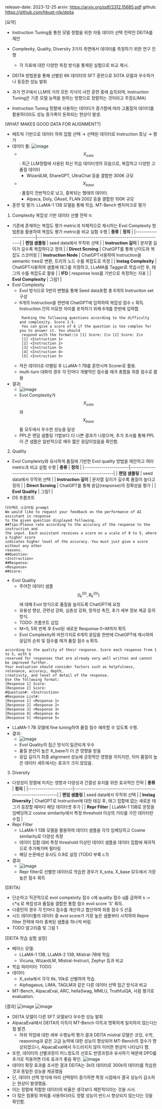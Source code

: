 release-date: 2023-12-25
arxiv: https://arxiv.org/pdf/2312.15685.pdf
github: https://github.com/hkust-nlp/deita

[요약]
- Instruction Tuning을 통한 모델 정렬을 위한 자동 데이터 선택 전략인 DEITA를 제안
- Complexity, Quality, Diversity 3가지 측면에서 데이터를 측정하기 위한 연구 진행
  - 각 지표에 대한 다양한 측정 방식을 통제된 실험으로 비교 제시.
- DEITA 방법론을 통해 선별된 6K 데이터의 SFT 훈련으로 SOTA 모델과 우수하거나 동등한 성능 발휘

- 과거 연구에서 LLM의 거의 모든 지식이 사전 훈련 중에 습득되며, Instruction Tuning은 기존 모델 능력을 원하는 방향으로 정렬하는 것이라고 주장(LIMA)
- Instruction Tuning 정렬에 사용하는 데이터가 증가함에 따라 고품질의 데이터를 활용하더라도 성능 증가폭이 둔화되는 현상이 발생.

[WHAT MAKES GOOD DATA FOR ALIGNMENT?]
- 메트릭 기반으로 데이터 하위 집합 선택 → 선택된 데이터로 Instruction 튜닝 → 평가
- 데이터 풀:
  ![image](https://github.com/SonWY2/paper_caputred_images_repo/assets/36894403/43738a64-5c3a-4dae-846e-e8298fbf7390)
  - $$X_{sota}$$: 최근 LLM정렬에 사용된 최신 학습 데이터셋의 모음으로, 복잡하고 다양한 고품질 데이터
    - WizardLM, ShareGPT, UltraChat 등을 결합한 300K 규모
  - $$X_{base}$$: 품질이 전반적으로 낮고, 중복되는 형태의 데이터.
    - Alpaca, Doly, OAssit, FLAN 2002 등을 결합한 100K 규모
- 훈련 및 평가: LLaMA-1 13B 모델을 통해 학습. MT-Bench 벤치마크로 평가

1) Complexity 복잡성 기반 데이터 선별 전략 π:
- 기존에 존재하는 복잡도 평가 metric과 자체적으로 제시하는 Evol Complexity 방법론을 활용하여 복잡도 평가 metric을 비교 실험 수행
 | **종류**                | **정의**                                                          |
|-----------------------|-----------------------------------------------------------------|
| **랜덤 샘플링**            | seed data에서 무작위 선택                                              |
| **Instruction 길이**    | 문자열 길이가 길수록 복잡하다고 정의                                            |
| **Direct Scroing**    | ChatGPT를 통해 난이도와 복잡도 스코어링                                       |
| **Instruction Node**  | ChatGPT사용하여 Instruction을 semantic tree로 변환, 트리의 노드 수를 복잡도로 측정   |
| **Instag Complexity** | ChatGPT사용하여 샘플에 태그를 지정하고, LLaMA를 Tagger로 학습시킨 후, 태그의 수를 복잡도로 활용 |
| **IFD**               | response loss를 기반으로 측정하는 지표                                     |
| **Evol Complexity**   |  그림1                                                               |
 - Evol Complexity
   - Evol 방식으로 5번의 변형을 통해 Seed data포함 총 6개의 Instruction set 구성
   - 6개의 Instruction을 한번에 ChatGPT에 입력하여 복잡성 점수 c 획득. Instruction 간의 미묘한 차이를 포착하기 위해 6개를 한번에 입력함.
     ```
      Ranking the following questions according to the difficulty and complexity. Score 1-5.
      You can give a score of 6 if the question is too complex for you to answer it. You should
      respond with the format:\n [1] Score: 1\n [2] Score: 2\n
      [1] <Instruction 1>
      [2] <Instruction 2>
      [3] <Instruction 3>
      [4] <Instruction 4>
      [5] <Instruction 5>
     ```
   - 작은 데이터로 라벨링 후 LLaMA-1 7B를 훈련시켜 Scorer로 활용.
   - multi-turn 대화의 경우 각 턴마다 개별적인 점수를 매겨 총합을 최종 점수로 활용
 - 결과:
   - ![image](https://github.com/SonWY2/paper_caputred_images_repo/assets/36894403/249af12a-6af6-4a63-9d68-f10accd11059)
   - Evol Complexity가 $$X_{sota}$$와 $$X_{base}$$ 둘 모두에서 우수한 성능을 달성
   - PPL은 랜덤 샘플링 기법보다 더 나쁜 결과가 나왔으며, 추가 조사를 통해 PPL이 큰 샘플은 일반적으로 매우 짧은 응답이었음을 확인함.

2) Quality
- Evol Compleixty와 유사하게 품질에 기반한 Evol quality 방법을 제안하고 여러 metric과 비교 실험 수행
 | **종류**                | **정의**                                                          |
|-----------------------|-----------------------------------------------------------------|
| **랜덤 샘플링**            | seed data에서 무작위 선택                                              |
| **Instruction 길이**    | 문자열 길이가 길수록 품질이 높다고 정의                                            |
| **Direct Scroing**    | ChatGPT를 통해 응답(response)의 정확성을 평가                                    |
| **Evol Quality**   |  그림1                                                            |
- DS 프롬프트
```
다이렉트 스코어링 prompt
We would like to request your feedback on the performance of AI assistant in response
to the given question displayed following.
##Tips:Please rate according to the accuracy of the response to the instruction and
the input. Each assistant receives a score on a scale of 0 to 5, where a higher score
indicates higher level of the accuracy. You must just give a score without any other
reasons.
##Question:
<Instruction>
##Response:
<Response>
##Score:
```
- Evol Qualtiy
  - 주어진 데이터 샘플 $$ (I^ {(0)}_k , R^{(0)}_k )$$에 대해 Evol 방식으로 품질을 높이도록 ChatGPT에 요청
  - 유용성 향상, 관련성 강화, 심층성 강화, 창의성 촉진, 추가 세부 정보 제공 등의 방식.
  - TODO: 프롬프트 삽입
  - M=5, 5회 반복 후 Evol된 새로운 Response 0~M까지 획득
  - Evol Complexity와 마찬가지로 6개의 응답을 한번에 ChatGPT에 제시하여 응답의 순위 및 점수를 매겨 품질 점수 q 획득.
```
according to the quality of their response. Score each response from 1 to 5, with 6
reserved for responses that are already very well written and cannot be improved further.
Your evaluation should consider factors such as helpfulness, relevance, accuracy, depth,
creativity, and level of detail of the response.
Use the following format:
[Response 1] Score:
[Response 2] Score:
#Question#: <Instruction>
#Response List#:
[Response 1] <Response 1>
[Response 2] <Response 2>
[Response 3] <Response 3>
[Response 4] <Response 4>
[Response 5] <Response 5>
```
  - LLaMA-1 7B 모델에 fine tuning하여 품질 점수 예측할 수 있도록 수행.
- 결과:
  - ![image](https://github.com/SonWY2/paper_caputred_images_repo/assets/36894403/42b62d76-e907-441c-844b-3c2c5e564630)
  - Evol Quality의 접근 방식이 일관되게 우수
  - 품질 분산이 높은 X_base가 더 큰 영향을 받음
  - 응답 길이가 최종 alignment 성능에 긍정적인 영향을 끼치지만, 이미 품질이 높은 데이터 세트에서는 효과가 크지 않았음.

3) Diversity
- 다양성이 정렬에 미치는 영향과 다양성과 간결성 유지를 위한 효과적인 전략
 | **종류**                | **정의**                                                          |
|-----------------------|-----------------------------------------------------------------|
| **랜덤 샘플링**            | seed data에서 무작위 선택                                              |
| **Instag Diversity**    | ChatGPT로 Instruction에 대한 태깅 후, 태그 집합에 없는 새로운 태그가 등장할 때마다 해당 데이터셋 추가 |
| **Repr Filter**    | LLaMA-1 13B로 문장을 임베딩하고 cosine similarity에서 특정 threshold 이상의 거리를 가진 데이터만 수집 |
- Repr Filter
  - LLaMA-1 13B 모델을 활용하여 데이터 샘플을 각각 임베딩하고 Cosine similarity로 다양성 측정
  - 데이터 집합 대비 특정 threshold 이상인 데이터 샘플을 데이터 집합에 재귀적으로 추가해가며 필터링
  - 해당 논문에선 유사도 0.9로 설정 (TODO 부록 c.1)
- 결과:
  - ![image](https://github.com/SonWY2/paper_caputred_images_repo/assets/36894403/12810814-b441-49fc-a4cd-e4da15e07020)
  - Repr filter로 선별한 데이터로 학습한 경우가 X_sota, X_base 모두에서 가장 높은 점수 획득

[DEITA]
- 단순하고 직관적으로 evol compelxity 점수 c에 quality 점수 q를 곱하여 s := c*q 로 복잡성과 품질을 결합한 통합 점수 evol score 'S' 획득.
- 다중턴의 경우 각 턴마다 점수를 계산하고 합산하여 최종 점수 S 산출
- 시드 데이터풀의 데이터 중 evol score가 가장 높은 샘플부터 시작하여 Repre filter 전략에 따라 중복된 샘플을 하나씩 버림
- TODO 알고리즘 및 그림 1

[DEITA 학습 실험 설정]
- 베이스 모델:
  - LLaMA-1 13B, LLaMA-2 13B, Mistral-7B에 학습
  - Vicuna, WizardLM, Mistral-Instruct, Zephyr 등과 비교
- 학습 파라미터: TODO
- 데이터:
  - X_sota에서 각각 6k, 10k로 선별하여 학습.
  - Alphagasus, LIMA, TAGLM과 같은 다른 데이터 선택 접근 방식과 비교
- MT-Bench, AlpacaEval, ARC, hellaSwag, MMLU, TruthfulQA, 사람 평가로 evaluation.

[결과]
![image](https://github.com/SonWY2/paper_caputred_images_repo/assets/36894403/6127f8e6-53a6-4da1-8764-4b1ca4f532e3)
![image](https://github.com/SonWY2/paper_caputred_images_repo/assets/36894403/d66f9b84-d428-41b9-9d50-0ff79c1cc095)
- DEITA 모델이 다른 SFT 모델보다 우수한 성능 발휘
- AlpacaEval에서 DEITA의 이득이 MT-Bench 이득과 명확하게 일치하지 않는다는 점 발견.
  - 하위 작업에 대한 세부 수행능력 평가 결과 DEITA mistral 모델은 코딩, 수학, reasoning과 같은 고급 능력에 대한 성능이 향상되어 MT-Bench의 점수가 향상되었으나, AlpacaEval에서 두드러지지 않아 이러한 현상이 나타났다 함.
- 또한, 데이터의 선별과정이 어느정도의 선호도 반영과정과 유사하기 때문에 DPO를 추가로 적용하면 더욱 효과가 좋음 확인.
![image](https://github.com/SonWY2/paper_caputred_images_repo/assets/36894403/b412872a-b2c8-4142-b9d0-2d97ce175520)
- 데이터 확장 효과를 조사한 결과 DEITA는 3k의 데이터로 300k의 데이터를 학습한 것과 동일한 성능을 제공했음
- 단, 데이터 선택 방식에 따라 선택량이 증가하면 특정 시점에서 결국 성능이 감소하는 현상이 발생했음.
- 이는 정렬에 적합한 데이터의 비율은 생각보다 제한적이라는 것을 시사.
- 더 많은 컴퓨팅 파워를 사용하더라도 정렬 성능이 반드시 향상되지 않는다는 것을 확인함.





